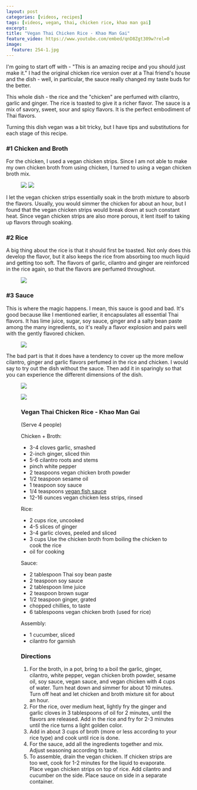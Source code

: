 ```yaml
---
layout: post
categories: [videos, recipes]
tags: [videos, vegan, thai, chicken rice, khao man gai]
excerpt: 
title: "Vegan Thai Chicken Rice - Khao Man Gai"
feature_video: https://www.youtube.com/embed/qnD8Zgt309w?rel=0
image:
  feature: 254-1.jpg
---
```


I'm going to start off with - "This is an amazing recipe and you should just make it."  I had the original chicken rice version over at a Thai friend's house and the dish - well, in particular, the sauce really changed my taste buds for the better.

This whole dish - the rice and the "chicken" are perfumed with cilantro, garlic and ginger.  The rice is toasted to give it a richer flavor.  The sauce is a mix of savory, sweet, sour and spicy flavors.  It is the perfect embodiment of Thai flavors. 

Turning this dish vegan was a bit tricky, but I have tips and substitutions for each stage of this recipe. 

### #1 Chicken and Broth

For the chicken, I used a vegan chicken strips.  Since I am not able to make my own chicken broth from using chicken, I turned to using a vegan chicken broth mix.  

<figure class="half">
<img src="/images/254-2.jpg">
<img src="/images/254-3.jpg">
</figure>

I let the vegan chicken strips essentially soak in the broth mixture to absorb the flavors.  Usually, you would simmer the chicken for about an hour, but I found that the vegan chicken strips would break down at such constant heat.  Since vegan chicken strips are also more porous, it lent itself to taking up flavors through soaking.

### #2 Rice

A big thing about the rice is that it should first be toasted.  Not only does this develop the flavor, but it also keeps the rice from absorbing too much liquid and getting too soft.  The flavors of garlic, cilantro and ginger are reinforced in the rice again, so that the flavors are perfumed throughout.

<figure>
    <img src="/images/254-6.jpg">
</figure> 


### #3 Sauce

This is where the magic happens.  I mean, this sauce is good and bad.  It's good because like I mentioned earlier, it encapsulates all essential Thai flavors.  It has lime juice, sugar, soy sauce, ginger and a salty bean paste among the many ingredients, so it's really a flavor explosion and pairs well with the gently flavored chicken.  

<figure>
    <img src="/images/254-4.jpg">
</figure> 

The bad part is that it does have a tendency to cover up the more mellow cilantro, ginger and garlic flavors perfumed in the rice and chicken.  I would say to try out the dish without the sauce.  Then add it in sparingly so that you can experience the different dimensions of the dish.  

<figure>
    <img src="/images/254-7.jpg">
</figure> 

<figure>
    <img src="/images/254-9.jpg">
</figure> 

<figure class="ingredients" markdown="1">

### Vegan Thai Chicken Rice - Khao Man Gai

(Serve 4 people)

Chicken + Broth:

- 3-4 cloves garlic, smashed
- 2-inch ginger, sliced thin
- 5-6 cilantro roots and stems
- pinch white pepper
- 2 teaspoons vegan chicken broth powder
- 1/2 teaspoon sesame oil
- 1 teaspoon soy sauce
- 1/4 teaspoons [vegan fish sauce](http://eastmeetskitchen.com/videos/recipes/the-ultimate-vegan-fish-sauce/)
- 12-16 ounces vegan chicken less strips, rinsed

Rice:

- 2 cups rice, uncooked
- 4-5 slices of ginger
- 3-4 garlic cloves, peeled and sliced
- 3 cups Use the chicken broth from boiling the chicken to cook the rice
- oil for cooking

Sauce:

- 2 tablespoon Thai soy bean paste 
- 2 teaspoon soy sauce 
- 2 tablespoon lime juice 
- 2 teaspoon brown sugar
- 1/2 teaspoon ginger, grated
- chopped chillies, to taste
- 6 tablespoons vegan chicken broth (used for rice) 

Assembly:

- 1 cucumber, sliced
- cilantro for garnish


</figure>

<figure class="directions" markdown="1">

### Directions

1. For the broth, in a pot, bring to a boil the garlic, ginger, cilantro, white pepper, vegan chicken broth powder, sesame oil, soy sauce, vegan sauce, and vegan chicken with 4 cups of water.  Turn heat down and simmer for about 10 minutes.  Turn off heat and let chicken and broth mixture sit for about an hour.
2. For the rice, over medium heat, lightly fry the ginger and garlic cloves in 3 tablespoons of oil for 2 minutes, until the flavors are released.  Add in the rice and fry for 2-3 minutes until the rice turns a light golden color.
3. Add in about 3 cups of broth (more or less according to your rice type) and cook until rice is done.
4. For the sauce, add all the ingredients together and mix.  Adjust seasoning according to taste.
5. To assemble, drain the vegan chicken.  If chicken strips are too wet, cook for 1-2 minutes for the liquid to evaporate.  Place vegan chicken strips on top of rice.  Add cilantro and cucumber on the side.  Place sauce on side in a separate container.
